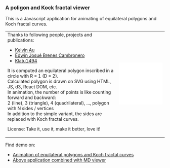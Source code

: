### A poligon and Kock fractal viewer

This is a Javascript application for animating of equilateral polygons and Koch fractal curves.

<table width="100%" style="border: 0px"><tr><td width="70%">
Thanks to following people, projects and publications:

  - [Kelvin Au](https://github.com/kelvinau/Random-Irregular-Polygon)
  - [Edwin Josué Brenes Cambronero](https://github.com/EdwinJosue16/von-koch-fractal-js/tree/)
  - [Klatu1494](https://github.com/Klatu1494/polygon-generator/tree/master)

It is computed an equilateral polygon inscribed in a circle with R = 1 (D = 2).<br>
Calculated polygon is drawn on SVG using HTML, JS, d3, React DOM, etc. <br>
In animation, the number of points is like counting forward and backward:<br>
2 (line), 3 (triangle), 4 (quadrilateral), ..., polygon with N sides / vertices<br>
In addition to the simple variant, the sides are replaced with Koch fractal curves.<br>

License: Take it, use it, make it better, love it!
  
</td><td width="30%">
  <img src="https://github.com/chradev/mviewerjs/blob/main/pgviewer/Animation-PgKoch.webp?raw=true" alt="Animation of equilateral polygons with Koch fractal curves" width="100%">
</td></tr></table>

Find demo on: 
  - <a href="https://github.com/chradev/mviewerjs/blob/main/pgviewer/index-koch.html" target="_blank">Animation of equilateral polygons and Koch fractal curves</a>
  - <a href="https://github.com/chradev/mviewerjs/blob/main/pgviewer/index.html" target="_blank">Above application combined with MD viewer</a>
